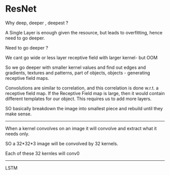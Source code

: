 # ResNet

Why deep, deeper , deepest ?

A Single Layer is enough  given the resource, but leads to overfitting, hence need to go deeper.

Need to go deeper ?

We cant go wide or less layer receptive field with larger kernel- but  OOM

So we go deeper with smaller kernel values and find out edges and gradients, textures and patterns, part of objects, objects - generating receptive field maps.

Convolutions are similar to correlation, and this correlation is done  w.r.t. a receptive field map. If the Receptive Field map is large, then  it would contain different templates for our object. This requires us to add more layers. 

SO basically breakdown the image into smallest piece and rebuild until they make sense. 



---



When a kernel convolves on an image it will convolve and extract what it needs only.

SO a 32*32\*3 image will be convolved by 32 kernels.

Each of these 32 kernles will conv0  











----

LSTM



